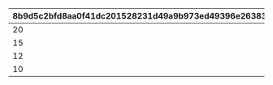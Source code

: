 |8b9d5c2bfd8aa0f41dc201528231d49a9b973ed49396e263831c24e40c6d757c|28c8d3d24771fc51c2f89891ed45a2b1a9c10e429810b0b366f167bd41c5700b|3fa7ab61f17a5dd187199af70ccad835e8d3ebe9beec664ed5dcc3f535f6c14a|af716398e4d0bfd37c6068fd78e27b091a1eb22ee080ee21915f7a61c03c551c|88e4ba5703e4d985d6340e77f77bd6a5f6e74a675501e12e69e5460d4ca2cee3|110180223ddc3d003524e4e3c4abc9b0fe935027775f3f95d0f33c6903dc3823|ecba81c6583d4ea4d5a8f559d30e75608dd0042ad89e27bd09b3e229ba2d6d8c|345cb2cfed162022b6451f603db8806ce13df437fb8f424300a17230de1f25d3|bcf3fef125aff1d1e985fdfae65561b63da06f7f9f2a46a592fc8bc5f5049986|7ebed058866ba7f9820b5ee2211d9ca27924722c1a7b1fdf1a0d5ea970c8af2d|d8a73355267173afcfb82bc674ed348d8526951887641748bf8111cb6f9ecb69|
| --- | --- | --- | --- | --- | --- | --- | --- | --- | --- | --- |
|20|1|5|20|101301|20|20|20|20|1|100201|
|15|2|0|15|105601|15|15|15|15|2|101701|
|12|3|5|12|100901|12|12|12|12|3|101401|
|10|4|5|10|105101|10|10|10|10|4|101001|